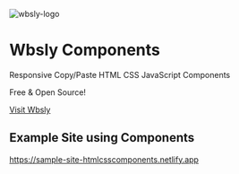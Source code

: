 ![wbsly-logo](https://airtechwick.github.io/Wbsly/Wbsly-Logo/TextLogo.svg) 

# Wbsly Components

Responsive Copy/Paste HTML CSS JavaScript Components

Free & Open Source!

[Visit Wbsly](https://wbsly.com/)

## Example Site using Components
https://sample-site-htmlcsscomponents.netlify.app
